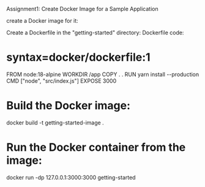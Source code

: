 Assignment1: Create Docker Image for a Sample Application

create a Docker image for it:

Create a Dockerfile in the "getting-started" directory:
Dockerfile code:
# syntax=docker/dockerfile:1

FROM node:18-alpine
WORKDIR /app
COPY . .
RUN yarn install --production
CMD ["node", "src/index.js"]
EXPOSE 3000


# Build the Docker image:
docker build -t getting-started-image .

# Run the Docker container from the image:
docker run -dp 127.0.0.1:3000:3000 getting-started